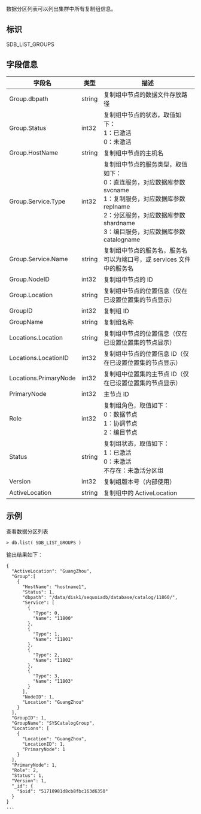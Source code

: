 [^_^]: 

    复制组列表
    作者：何嘉文
    时间：20190522
    评审意见
    
    王涛：
    许建辉：
    市场部：



数据分区列表可以列出集群中所有复制组信息。

标识
----

SDB_LIST_GROUPS

字段信息
----

| 字段名             | 类型       | 描述                                                |
| ------------------ | ---------  | --------------------------------------------------- |
| Group.dbpath       | string     | 复制组中节点的数据文件存放路径                                    |
| Group.Status       | int32      | 复制组中节点的状态，取值如下：<br>1：已激活<br>0：未激活 |
| Group.HostName     | string     | 复制组中节点的主机名                           |
| Group.Service.Type | int32   | 复制组中节点的服务类型，取值如下：<br> 0：直连服务，对应数据库参数 svcname <br> 1：复制服务，对应数据库参数 replname <br> 2：分区服务，对应数据库参数 shardname<br> 3：编目服务，对应数据库参数 catalogname |
| Group.Service.Name | string | 复制组中节点的服务名，服务名可以为端口号，或 services 文件中的服务名 |
| Group.NodeID       | int32  | 复制组中节点的 ID              |
| Group.Location     | string | 复制组中节点的位置信息（仅在已设置位置集的节点显示）        |
| GroupID            | int32      | 复制组 ID                                           |
| GroupName          | string     | 复制组名称                                            |
| Locations.Location | string     | 复制组中节点的位置信息（仅在已设置位置集的节点显示）  |
| Locations.LocationID | int32    | 复制组中节点的位置信息 ID（仅在已设置位置集的节点显示） |
| Locations.PrimaryNode | int32    | 复制组中位置集的主节点 ID（仅在已设置位置集的节点显示） |
| PrimaryNode        | int32      | 主节点 ID                                           |
| Role               | int32      | 复制组角色，取值如下：<br>0：数据节点<br>1：协调节点<br>2：编目节点 |
| Status             | string     | 复制组状态，取值如下：<br>1：已激活<br>0：未激活<br>不存在：未激活分区组            |
| Version            | int32      | 复制组版本号（内部使用） |
| ActiveLocation     | string     | 复制组中的 ActiveLocation |


示例
----

查看数据分区列表

```lang-javascript
> db.list( SDB_LIST_GROUPS )
```

输出结果如下：

```lang-json
{
  "ActiveLocation": "GuangZhou",
  "Group":[
    {
      "HostName": "hostname1",
      "Status": 1,
      "dbpath": "/data/disk1/sequoiadb/database/catalog/11860/",
      "Service": [
        {
          "Type": 0,
          "Name": "11800"
        },
        {
          "Type": 1,
          "Name": "11801"
        },
        {
          "Type": 2,
          "Name": "11802"
        },
        {
          "Type": 3,
          "Name": "11803"
        }
      ],
      "NodeID": 1,
      "Location": "GuangZhou"
    }
  ],
  "GroupID": 1,
  "GroupName": "SYSCatalogGroup",
  "Locations": [
    {
      "Location": "GuangZhou",
      "LocationID": 1,
      "PrimaryNode": 1
    }
  ],
  "PrimaryNode": 1,
  "Role": 2,
  "Status": 1,
  "Version": 1,
  "_id": {
    "$oid": "51710981d8cb8fbc163d6350"
  }
}
...
```
